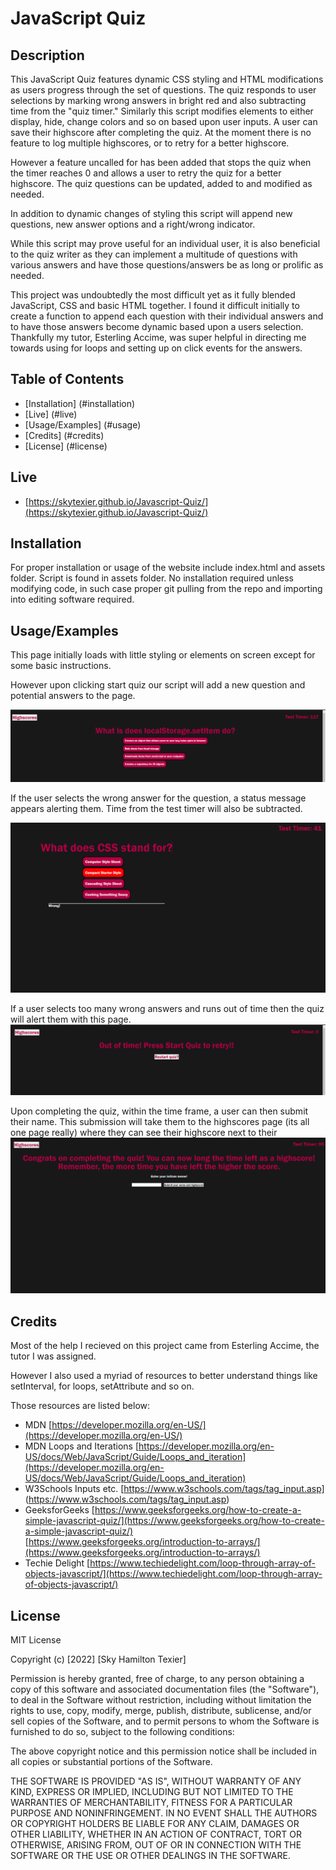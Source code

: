 
# JavaScript Quiz

## Description
This JavaScript Quiz features dynamic CSS styling and HTML modifications as users progress through the set of questions. The quiz responds to user selections by marking wrong answers in bright red and also subtracting time from the "quiz timer." Similarly this script modifies  elements to either display, hide, change colors and so on based upon user inputs. A user can save their highscore after completing the quiz. At the moment there is no feature to log multiple highscores, or to retry for a better highscore. 

However a feature uncalled for has been added that stops the quiz when the timer reaches 0 and allows a user to retry the quiz for a better highscore. The quiz questions can be updated, added to and modified as needed.

In addition to dynamic changes of styling this script will append new questions, new answer options and a right/wrong indicator.

While this script may prove useful for an individual user, it is also beneficial to the quiz writer as they can implement a multitude of questions with various answers and have those questions/answers be as long or prolific as needed.

This project was undoubtedly the most difficult yet as it fully blended JavaScript, CSS and basic HTML together. I found it difficult initially to create a function to append each question with their individual answers and to have those answers become dynamic based upon a users selection. Thankfully my tutor, Esterling Accime, was super helpful in directing me towards using for loops and setting up on click events for the answers.  

## Table of Contents
- [Installation] (#installation)
- [Live] (#live)
- [Usage/Examples] (#usage)
- [Credits] (#credits)
- [License] (#license)

## Live
- [https://skytexier.github.io/Javascript-Quiz/](https://skytexier.github.io/Javascript-Quiz/)

## Installation

For proper installation or usage of the website include index.html and assets folder. Script is found in assets folder.
No installation required unless modifying code, in such case proper git pulling from the repo and importing into editing software required.
    
## Usage/Examples

This page initially loads with little styling or elements on screen except for some basic instructions.

However upon clicking start quiz our script will add a new question and potential answers to the page.

![alt text](./Assets/Images/quizmain.png)

If the user selects the wrong answer for the question, a status message appears alerting them. Time from the test timer will also be subtracted.

![alt text](./Assets/Images/wrong.png)

If a user selects too many wrong answers and runs out of time then the quiz will alert them with this page.
![alt text](./Assets/Images/retry.png)

Upon completing the quiz, within the time frame, a user can then submit their name. This submission will take them to the highscores page (its all one page really) where they can see their highscore next to their
![alt text](./Assets/Images/quizcomplete.png)

## Credits

Most of the help I recieved on this project came from Esterling Accime, the tutor I was assigned.

However I also used a myriad of resources to better understand things like setInterval, for loops, setAttribute and so on. 

Those resources are listed below:

- MDN [https://developer.mozilla.org/en-US/](https://developer.mozilla.org/en-US/)
- MDN Loops and Iterations [https://developer.mozilla.org/en-US/docs/Web/JavaScript/Guide/Loops_and_iteration](https://developer.mozilla.org/en-US/docs/Web/JavaScript/Guide/Loops_and_iteration)
- W3Schools Inputs etc. [https://www.w3schools.com/tags/tag_input.asp] (https://www.w3schools.com/tags/tag_input.asp)
- GeeksforGeeks [https://www.geeksforgeeks.org/how-to-create-a-simple-javascript-quiz/](https://www.geeksforgeeks.org/how-to-create-a-simple-javascript-quiz/)
                [https://www.geeksforgeeks.org/introduction-to-arrays/](https://www.geeksforgeeks.org/introduction-to-arrays/)
- Techie Delight [https://www.techiedelight.com/loop-through-array-of-objects-javascript/](https://www.techiedelight.com/loop-through-array-of-objects-javascript/)

## License
MIT License
 
Copyright (c) [2022] [Sky Hamilton Texier]
 
Permission is hereby granted, free of charge, to any person obtaining a copy
of this software and associated documentation files (the "Software"), to deal
in the Software without restriction, including without limitation the rights
to use, copy, modify, merge, publish, distribute, sublicense, and/or sell
copies of the Software, and to permit persons to whom the Software is
furnished to do so, subject to the following conditions:
 
The above copyright notice and this permission notice shall be included in all
copies or substantial portions of the Software.
 
THE SOFTWARE IS PROVIDED "AS IS", WITHOUT WARRANTY OF ANY KIND, EXPRESS OR
IMPLIED, INCLUDING BUT NOT LIMITED TO THE WARRANTIES OF MERCHANTABILITY,
FITNESS FOR A PARTICULAR PURPOSE AND NONINFRINGEMENT. IN NO EVENT SHALL THE
AUTHORS OR COPYRIGHT HOLDERS BE LIABLE FOR ANY CLAIM, DAMAGES OR OTHER
LIABILITY, WHETHER IN AN ACTION OF CONTRACT, TORT OR OTHERWISE, ARISING FROM,
OUT OF OR IN CONNECTION WITH THE SOFTWARE OR THE USE OR OTHER DEALINGS IN THE
SOFTWARE.